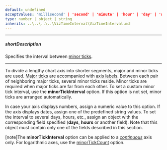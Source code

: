 ```yaml
---
default: undefined
acceptValues: 'millisecond' | 'second' | 'minute' | 'hour' | 'day' | 'week' | 'month' | 'quarter' | 'year'
type: number | object | string
inherits: ..\..\..\..\VizTimeInterval\VizTimeInterval.md
---
```

---
##### shortDescription
Specifies the interval between [minor ticks](/concepts/20%20Data%20Visualization/10%20Charts/10%20Chart%20Elements/080%20Axis%20Ticks/02%20Minor%20Ticks.md '/Documentation/Guide/Data_Visualization/Charts/Chart_Elements/#Axis_Ticks/Minor_Ticks').

---
To divide a lengthy chart axis into shorter segments, major and minor ticks are used. [Major ticks](/api-reference/20%20Data%20Visualization%20Widgets/17%20dxPolarChart/1%20Configuration/valueAxis/tick '/Documentation/ApiReference/Data_Visualization_Widgets/dxPolarChart/Configuration/valueAxis/tick/') are accompanied with [axis labels](/concepts/20%20Data%20Visualization/10%20Charts/352%20PolarChart%20Elements/070%20Axis%20Labels.md '/Documentation/Guide/Data_Visualization/Charts/PolarChart_Elements/#Axis_Labels'). Between each pair of neighboring major ticks, several minor ticks reside. Minor ticks are required when major ticks are far from each other. To set a custom minor tick interval, use the **minorTickInterval** option. If this option is not set, minor ticks are arranged automatically.

In case your axis displays numbers, assign a numeric value to this option. If the axis displays dates, assign one of the predefined string values. To set the interval to several days, hours, etc., assign an object with the corresponding field specified (**days**, **hours** or another field). Note that this object must contain only one of the fields described in this section.

[note]The **minorTickInterval** option can be applied to a *[continuous](/api-reference/20%20Data%20Visualization%20Widgets/17%20dxPolarChart/1%20Configuration/valueAxis/type.md '/Documentation/ApiReference/Data_Visualization_Widgets/dxPolarChart/Configuration/valueAxis/#type')* axis only. For logarithmic axes, use the [minorTickCount](/api-reference/20%20Data%20Visualization%20Widgets/17%20dxPolarChart/1%20Configuration/valueAxis/minorTickCount.md '/Documentation/ApiReference/Data_Visualization_Widgets/dxPolarChart/Configuration/valueAxis/#minorTickCount') option.